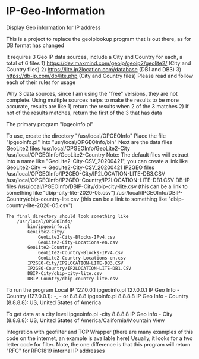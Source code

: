 # IP-Geo-Information
Display Geo information for IP address

This is a project to replace the geoiplookup program that is out there, as for DB format has changed

It requires 3 Geo IP data sources, include a City and Country for each, a total of 6 files
	1) https://dev.maxmind.com/geoip/geoip2/geolite2/ (City and Country files)
	2) https://lite.ip2location.com/database (DB1 and DB3)
	3) https://db-ip.com/db/lite.php (City and Country files)
Please read and follow each of their rules for usage

Why 3 data sources, since I am using the "free" versions, they are not complete.
Using multiple sources helps to make the results to be more accurate, results are like
	1) return the results when 2 of the 3 matches
	2) If not of the results matches, return the first of the 3 that has data

The primary program "ipgeoinfo.pl"

To use, create the directory "/usr/local/OPGEOInfo"
Place the file "ipgeoinfo.pl" into "usr/local/OPGEOInfo/bin"
Next are the data files
	GeoLite2 files
		/usr/local/OPGEOInfo/GeoLite2-City
		/usr/local/OPGEOInfo/GeoLite2-Country
			Note: The default files will extract into a name like "GeoLite2-City-CSV_20200421", you can create a link like
				GeoLite2-City -> GeoLite2-City-CSV_20200421
	IP2GEO files
		/usr/local/OPGEOInfo/IP2GEO-City/IP2LOCATION-LITE-DB3.CSV
		/usr/local/OPGEOInfo/IP2GEO-Country/IP2LOCATION-LITE-DB1.CSV
	DB-IP files
		/usr/local/IPGEOInfo/DBIP-City/dbip-city-lite.csv (this can be a link to something like "dbip-city-lite-2020-05.csv")
		/usr/local/IPGEOInfo/DBIP-Country/dbip-country-lite.csv (this can be a link to something like "dbip-country-lite-2020-05.csv")
		
	The final directory should look something like
		/usr/local/OPGEOInfo/
			bin/ipgeoinfo.pl
			GeoLite2-City/
				GeoLite2-City-Blocks-IPv4.csv
				GeoLite2-City-Locations-en.csv
			GeoLite2-Country/
				GeoLite2-Country-Blocks-IPv4.csv
				GeoLite2-Country-Locations-en.csv
			IP2GEO-City/IP2LOCATION-LITE-DB3.CSV
			IP2GEO-Country/IP2LOCATION-LITE-DB1.CSV
			DBIP-City/dbip-city-lite.csv
			DBIP-Country/dbip-country-lite.csv
			
To run the program
	Local IP 127.0.0.1
		ipgeoinfo.pl 127.0.0.1
		IP Geo Info - Country (127.0.0.1): -, -
	or 8.8.8.8
		ipgeoinfo.pl 8.8.8.8
		IP Geo Info - Country (8.8.8.8): US, United States of America

To get data at a city level
		ipgeoinfo.pl -city 8.8.8.8
		IP Geo Info - City (8.8.8.8): US, United States of America/California/Mountain View
		
Integration with geofilter and TCP Wrapper (there are many examples of this code on the internet, an example is available here)
Usually, it looks for a two letter code for filter.
Note, the one difference is that this program will return "RFC" for RFC1819 internal IP addresses

